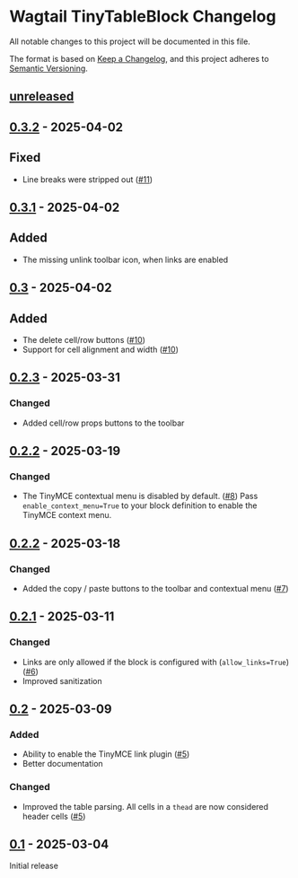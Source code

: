 # Wagtail TinyTableBlock Changelog

All notable changes to this project will be documented in this file.

The format is based on [Keep a Changelog](https://keepachangelog.com/en/1.0.0/),
and this project adheres to [Semantic Versioning](https://semver.org/spec/v2.0.0.html).

## [unreleased]

## [0.3.2] - 2025-04-02

## Fixed

- Line breaks were stripped out ([#11](https://github.com/torchbox/wagtail-tinytableblock/pull/11))


## [0.3.1] - 2025-04-02

## Added

- The missing unlink toolbar icon, when links are enabled

## [0.3] - 2025-04-02

## Added

- The delete cell/row buttons ([#10](https://github.com/torchbox/wagtail-tinytableblock/pull/10))
- Support for cell alignment and width ([#10](https://github.com/torchbox/wagtail-tinytableblock/pull/10))

## [0.2.3] - 2025-03-31

### Changed

- Added cell/row props buttons to the toolbar

## [0.2.2] - 2025-03-19

### Changed

- The TinyMCE contextual menu is disabled by default. ([#8](https://github.com/torchbox/wagtail-tinytableblock/pull/8))
  Pass `enable_context_menu=True` to your block definition to enable the TinyMCE context menu.

## [0.2.2] - 2025-03-18

### Changed

- Added the copy / paste buttons to the toolbar and contextual menu ([#7](https://github.com/torchbox/wagtail-tinytableblock/pull/7))

## [0.2.1] - 2025-03-11

### Changed

- Links are only allowed if the block is configured with (`allow_links=True`) ([#6](https://github.com/torchbox/wagtail-tinytableblock/pull/6))
- Improved sanitization

## [0.2] - 2025-03-09

### Added

- Ability to enable the TinyMCE link plugin ([#5](https://github.com/torchbox/wagtail-tinytableblock/pull/5))
- Better documentation

### Changed

- Improved the table parsing. All cells in a `thead` are now considered header cells ([#5](https://github.com/torchbox/wagtail-tinytableblock/pull/5))

## [0.1] - 2025-03-04

Initial release


[unreleased]: https://github.com/torchbox/wagtail-tinytableblock/compare/v0.2.3...HEAD
[0.3.2]: https://github.com/torchbox/wagtail-tinytableblock/compare/v0.3.1...v0.3.2
[0.3.1]: https://github.com/torchbox/wagtail-tinytableblock/compare/v0.3...v0.3.1
[0.3]: https://github.com/torchbox/wagtail-tinytableblock/compare/v0.2.4...v0.3
[0.2.4]: https://github.com/torchbox/wagtail-tinytableblock/compare/v0.2.3...v0.2.4
[0.2.3]: https://github.com/torchbox/wagtail-tinytableblock/compare/v0.2.2...v0.2.3
[0.2.2]: https://github.com/torchbox/wagtail-tinytableblock/compare/v0.2.1...v0.2.2
[0.2.1]: https://github.com/torchbox/wagtail-tinytableblock/compare/v0.2...v0.2.1
[0.2]: https://github.com/torchbox/wagtail-tinytableblock/compare/v0.1...v0.2
[0.1]: https://github.com/torchbox/wagtail-tinytableblock/compare/9b5dec2...v0.1

